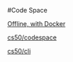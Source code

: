 #Code Space

[Offline, with Docker](https://cs50.readthedocs.io/cs50.dev/#offline-with-docker)

[cs50/codespace](https://hub.docker.com/r/cs50/codespace)

[cs50/cli](https://hub.docker.com/r/cs50/cli)